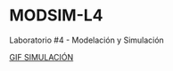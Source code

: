 # MODSIM-L4
Laboratorio #4 - Modelación y Simulación

[GIF SIMULACIÓN](/simulacion_predefinida.gif)
